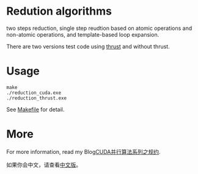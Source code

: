 # Redution algorithms

 two steps reduction, single step reudtion based on  atomic operations and non-atomic operations, and template-based loop expansion.

There are two versions test code using [thrust](http://thrust.github.io/) and without thrust.

# Usage

```shell
make
./reduction_cuda.exe
./reduction_thrust.exe
```

See [Makefile](Makefile) for detail.

# More

For more information, read my Blog[CUDA并行算法系列之规约](http://zh.5long.me/2016/algorithms-on-cuda-reduction/).

如果你会中文，请查看[中文版](readme_cn.md)。